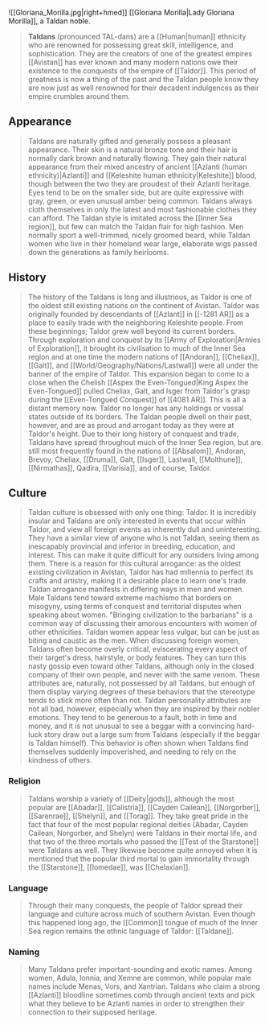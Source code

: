 ![[Gloriana_Morilla.jpg|right+hmed]] 
 [[Gloriana Morilla|Lady Gloriana Morilla]], a Taldan noble.
> **Taldans** (pronounced TAL-dans) are a [[Human|human]] ethnicity who are renowned for possessing great skill, intelligence, and sophistication. They are the creators of one of the greatest empires [[Avistan]] has ever known and many modern nations owe their existence to the conquests of the empire of [[Taldor]]. This period of greatness is now a thing of the past and the Taldan people know they are now just as well renowned for their decadent indulgences as their empire crumbles around them.



## Appearance

> Taldans are naturally gifted and generally possess a pleasant appearance. Their skin is a natural bronze tone and their hair is normally dark brown and naturally flowing. They gain their natural appearance from their mixed ancestry of ancient [[Azlanti (human ethnicity)|Azlanti]] and [[Keleshite human ethnicity|Keleshite]] blood, though between the two they are proudest of their Azlanti heritage. Eyes tend to be on the smaller side, but are quite expressive with gray, green, or even unusual amber being common. Taldans always cloth themselves in only the latest and most fashionable clothes they can afford. The Taldan style is imitated across the [[Inner Sea region]], but few can match the Taldan flair for high fashion. Men normally sport a well-trimmed, nicely groomed beard, while Taldan women who live in their homeland wear large, elaborate wigs passed down the generations as family heirlooms.


## History

> The history of the Taldans is long and illustrious, as Taldor is one of the oldest still existing nations on the continent of Avistan. Taldor was originally founded by descendants of [[Azlant]] in [[-1281 AR]] as a place to easily trade with the neighboring Keleshite people. From these beginnings, Taldor grew well beyond its current borders. Through exploration and conquest by its [[Army of Exploration|Armies of Exploration]], it brought its civilisation to much of the Inner Sea region and at one time the modern nations of [[Andoran]], [[Cheliax]], [[Galt]], and [[World/Geography/Nations/Lastwall]] were all under the banner of the empire of Taldor. This expansion began to come to a close when the Chelish [[Aspex the Even-Tongued|King Aspex the Even-Tongued]] pulled Cheliax, Galt, and Isger from Taldor's grasp during the [[Even-Tongued Conquest]] of [[4081 AR]]. This is all a distant memory now. Taldor no longer has any holdings or vassal states outside of its borders. The Taldan people dwell on their past, however, and are as proud and arrogant today as they were at Taldor's height.
> Due to their long history of conquest and trade, Taldans have spread throughout much of the Inner Sea region, but are still most frequently found in the nations of [[Absalom]], Andoran, Brevoy, Cheliax, [[Druma]], Galt, [[Isger]], Lastwall, [[Molthune]], [[Nirmathas]], Qadira, [[Varisia]], and of course, Taldor.


## Culture

> Taldan culture is obsessed with only one thing: Taldor. It is incredibly insular and Taldans are only interested in events that occur within Taldor, and view all foreign events as inherently dull and uninteresting. They have a similar view of anyone who is not Taldan, seeing them as inescapably provincial and inferior in breeding, education, and interest. This can make it quite difficult for any outsiders living among them. There is a reason for this cultural arrogance: as the oldest existing civilization in Avistan, Taldor has had millennia to perfect its crafts and artistry, making it a desirable place to learn one's trade.
> Taldan arrogance manifests in differing ways in men and women. Male Taldans tend toward extreme machismo that borders on misogyny, using terms of conquest and territorial disputes when speaking about women. "Bringing civilization to the barbarians" is a common way of discussing their amorous encounters with women of other ethnicities. Taldan women appear less vulgar, but can be just as biting and caustic as the men. When discussing foreign women, Taldans often become overly critical, eviscerating every aspect of their target's dress, hairstyle, or body features. They can turn this nasty gossip even toward other Taldans, although only in the closed company of their own people, and never with the same venom. These attributes are, naturally, not possessed by all Taldans, but enough of them display varying degrees of these behaviors that the stereotype tends to stick more often than not.
> Taldan personality attributes are not all bad, however, especially when they are inspired by their nobler emotions. They tend to be generous to a fault, both in time and money, and it is not unusual to see a beggar with a convincing hard-luck story draw out a large sum from Taldans (especially if the beggar is Taldan himself). This behavior is often shown when Taldans find themselves suddenly impoverished, and needing to rely on the kindness of others.


### Religion

> Taldans worship a variety of [[Deity|gods]], although the most popular are [[Abadar]], [[Calistria]], [[Cayden Cailean]], [[Norgorber]], [[Sarenrae]], [[Shelyn]], and [[Torag]]. They take great pride in the fact that four of the most popular regional deities (Abadar, Cayden Cailean, Norgorber, and Shelyn) were Taldans in their mortal life, and that two of the three mortals who passed the [[Test of the Starstone]] were Taldans as well. They likewise become quite annoyed when it is mentioned that the popular third mortal to gain immortality through the [[Starstone]], [[Iomedae]], was [[Chelaxian]].


### Language

> Through their many conquests, the people of Taldor spread their language and culture across much of southern Avistan. Even though this happened long ago, the [[Common]] tongue of much of the Inner Sea region remains the ethnic language of Taldor: [[Taldane]].


### Naming

> Many Taldans prefer important-sounding and exotic names. Among women, Adula, Ionnia, and Xemne are common, while popular male names include Menas, Vors, and Xantrian.
> Taldans who claim a strong [[Azlanti]] bloodline sometimes comb through ancient texts and pick what they believe to be Azlanti names in order to strengthen their connection to their supposed heritage.








